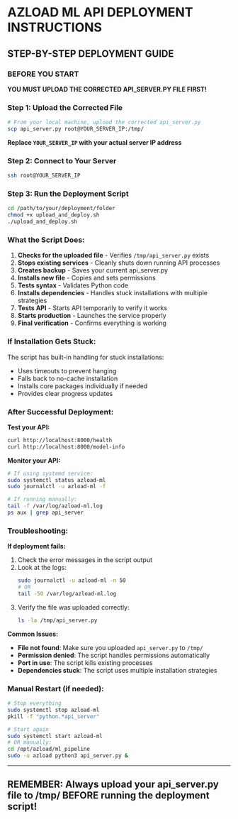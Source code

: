 # AZLOAD ML API DEPLOYMENT INSTRUCTIONS

## STEP-BY-STEP DEPLOYMENT GUIDE

### BEFORE YOU START

**YOU MUST UPLOAD THE CORRECTED API_SERVER.PY FILE FIRST!**

### Step 1: Upload the Corrected File

```bash
# From your local machine, upload the corrected api_server.py
scp api_server.py root@YOUR_SERVER_IP:/tmp/
```

**Replace `YOUR_SERVER_IP` with your actual server IP address**

### Step 2: Connect to Your Server

```bash
ssh root@YOUR_SERVER_IP
```

### Step 3: Run the Deployment Script

```bash
cd /path/to/your/deployment/folder
chmod +x upload_and_deploy.sh
./upload_and_deploy.sh
```

### What the Script Does:

1. **Checks for the uploaded file** - Verifies `/tmp/api_server.py` exists
2. **Stops existing services** - Cleanly shuts down running API processes
3. **Creates backup** - Saves your current api_server.py
4. **Installs new file** - Copies and sets permissions
5. **Tests syntax** - Validates Python code
6. **Installs dependencies** - Handles stuck installations with multiple strategies
7. **Tests API** - Starts API temporarily to verify it works
8. **Starts production** - Launches the service properly
9. **Final verification** - Confirms everything is working

### If Installation Gets Stuck:

The script has built-in handling for stuck installations:
- Uses timeouts to prevent hanging
- Falls back to no-cache installation
- Installs core packages individually if needed
- Provides clear progress updates

### After Successful Deployment:

**Test your API:**
```bash
curl http://localhost:8000/health
curl http://localhost:8000/model-info
```

**Monitor your API:**
```bash
# If using systemd service:
sudo systemctl status azload-ml
sudo journalctl -u azload-ml -f

# If running manually:
tail -f /var/log/azload-ml.log
ps aux | grep api_server
```

### Troubleshooting:

**If deployment fails:**
1. Check the error messages in the script output
2. Look at the logs:
   ```bash
   sudo journalctl -u azload-ml -n 50
   # OR
   tail -50 /var/log/azload-ml.log
   ```
3. Verify the file was uploaded correctly:
   ```bash
   ls -la /tmp/api_server.py
   ```

**Common Issues:**
- **File not found**: Make sure you uploaded `api_server.py` to `/tmp/`
- **Permission denied**: The script handles permissions automatically
- **Port in use**: The script kills existing processes
- **Dependencies stuck**: The script uses multiple installation strategies

### Manual Restart (if needed):

```bash
# Stop everything
sudo systemctl stop azload-ml
pkill -f "python.*api_server"

# Start again
sudo systemctl start azload-ml
# OR manually:
cd /opt/azload/ml_pipeline
sudo -u azload python3 api_server.py &
```

---

## REMEMBER: Always upload your api_server.py file to /tmp/ BEFORE running the deployment script!